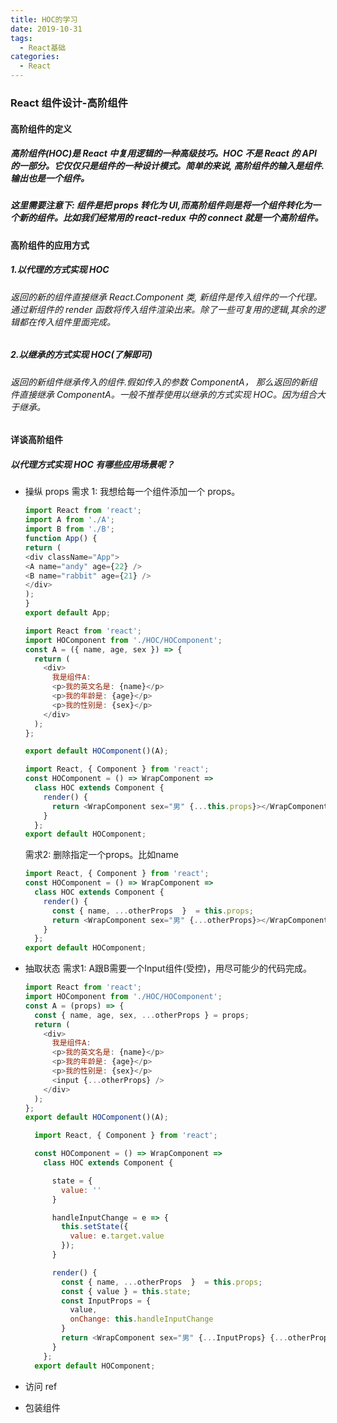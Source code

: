 ```yaml
---
title: HOC的学习
date: 2019-10-31
tags:
  - React基础
categories:
  - React
---
```


### React 组件设计-高阶组件

#### 高阶组件的定义

##### 高阶组件(HOC)是 React 中复用逻辑的一种高级技巧。HOC 不是 React 的 API 的一部分。它仅仅只是组件的一种设计模式。简单的来说, 高阶组件的输入是组件.输出也是一个组件。

##### 这里需要注意下: 组件是把 props 转化为 UI,而高阶组件则是将一个组件转化为一个新的组件。比如我们经常用的 react-redux 中的 connect 就是一个高阶组件。

#### 高阶组件的应用方式

##### 1.以代理的方式实现 HOC

###### 返回的新的组件直接继承 React.Component 类, 新组件是传入组件的一个代理。通过新组件的 render 函数将传入组件渲染出来。除了一些可复用的逻辑,其余的逻辑都在传入组件里面完成。

##### 2.以继承的方式实现 HOC(了解即可)

###### 返回的新组件继承传入的组件.假如传入的参数 ComponentA， 那么返回的新组件直接继承 ComponentA。一般不推荐使用以继承的方式实现 HOC。因为组合大于继承。

#### 详谈高阶组件

##### 以代理方式实现 HOC 有哪些应用场景呢？

- 操纵 props
  需求 1: 我想给每一个组件添加一个 props。

  ```js
  import React from 'react';
  import A from './A';
  import B from './B';
  function App() {
  return (
  <div className="App">
  <A name="andy" age={22} />
  <B name="rabbit" age={21} />
  </div>
  );
  }
  export default App;
   ```

  ```js
  import React from 'react';
  import HOComponent from './HOC/HOComponent';
  const A = ({ name, age, sex }) => {
    return (
      <div>
        我是组件A:
        <p>我的英文名是: {name}</p>
        <p>我的年龄是: {age}</p>
        <p>我的性别是: {sex}</p>
      </div>
    );
  };

  export default HOComponent()(A);

  ```

  ```js
  import React, { Component } from 'react';
  const HOComponent = () => WrapComponent =>
    class HOC extends Component {
      render() {
        return <WrapComponent sex="男" {...this.props}></WrapComponent>;
      }
    };
  export default HOComponent;
  ```
  需求2: 删除指定一个props。比如name

  ```js
  import React, { Component } from 'react';
  const HOComponent = () => WrapComponent =>
    class HOC extends Component {
      render() {
        const { name, ...otherProps  }  = this.props;
        return <WrapComponent sex="男" {...otherProps}></WrapComponent>;
      }
    };
  export default HOComponent;
  ```

- 抽取状态
 需求1: A跟B需要一个Input组件(受控)，用尽可能少的代码完成。

  ```js
  import React from 'react';
  import HOComponent from './HOC/HOComponent';
  const A = (props) => {
    const { name, age, sex, ...otherProps } = props;
    return (
      <div>
        我是组件A:
        <p>我的英文名是: {name}</p>
        <p>我的年龄是: {age}</p>
        <p>我的性别是: {sex}</p>
        <input {...otherProps} />
      </div>
    );
  };
  export default HOComponent()(A);
  ```


  ```js
    import React, { Component } from 'react';

    const HOComponent = () => WrapComponent =>
      class HOC extends Component {

        state = {
          value: ''
        }

        handleInputChange = e => {
          this.setState({
            value: e.target.value
          });
        }

        render() {
          const { name, ...otherProps  }  = this.props;
          const { value } = this.state;
          const InputProps = {
            value,
            onChange: this.handleInputChange
          }
          return <WrapComponent sex="男" {...InputProps} {...otherProps}></WrapComponent>;
        }
      };
    export default HOComponent;
  ```
- 访问 ref
- 包装组件
